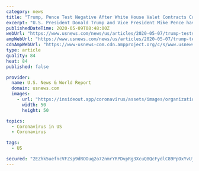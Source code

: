 ```yaml
---
category: news
title: "Trump, Pence Test Negative After White House Valet Contracts Coronavirus"
excerpt: "U.S. President Donald Trump and Vice President Mike Pence have tested negative for the novel coronavirus after a member of the U.S. military who works at the White House as a valet came down with the virus."
publishedDateTime: 2020-05-09T08:48:00Z
webUrl: "https://www.usnews.com/news/us/articles/2020-05-07/trump-tests-negative-for-coronavirus-white-house-says-after-report-valet-infected"
ampWebUrl: "https://www.usnews.com/news/us/articles/2020-05-07/trump-tests-negative-for-coronavirus-white-house-says-after-report-valet-infected?context=amp"
cdnAmpWebUrl: "https://www-usnews-com.cdn.ampproject.org/c/s/www.usnews.com/news/us/articles/2020-05-07/trump-tests-negative-for-coronavirus-white-house-says-after-report-valet-infected?context=amp"
type: article
quality: 84
heat: 84
published: false

provider:
  name: U.S. News & World Report
  domain: usnews.com
  images:
    - url: "https://insideout.app/coronavirus/assets/images/organizations/usnews.com-50x50.jpg"
      width: 50
      height: 50

topics:
  - Coronavirus in US
  - Coronavirus

tags:
  - US

secured: "2EZhk5uefncVFZsp9dROOuq2o72nmrYRPDvpRg3XcuQ8QcFydlC89PpOxYvUjQ0c/nve8mCmqV4JlYQymqUqmySxKNVdqfxF5vvkzFCfgJf8dLY6oezwMAxgLieTproLgKODvre9uOxnMFWTdYyM0KcBXWf9J92W1kpUcMVq2vZp0XPT4F/6oasHKD9Ltc8kJU9twF7SU+ZTl3gwpUdJ0XRczTfWainMSp/EhdWIvzyDAksj4Bd9j0c50V7ebnZ3UImC4Y78qROHARYAFjXDnWaq5OQFxjEUoiJfT3//vylFnRjN1aKDIaRKXpSbjQTNk8LBMkhvJ8rY5Tv95EojyERlR7aH3zPizi1U+t6iapvYxE0A1rhdBpcMagwnDi8FWJ9ockYHfDIvAR5G5h0KcA8AQl24SVUhlSI+Nb+zO/0heCuiQzTdQzT1VWwirQ6naKmdMn+chpb+LEcQ+wZThuN6VVSK7CXdA9v8k7BM64g=;Sv6h0X0MQX1tynPLgP/edw=="
---
```


